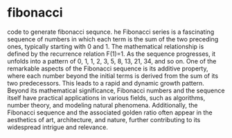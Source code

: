 # fibonacci
code to generate fibonacci sequnce.
he Fibonacci series is a fascinating sequence of numbers in which each term is the sum of the two preceding ones, typically starting with 0 and 1. The mathematical relationship is defined by the recurrence relation F(1)=1. As the sequence progresses, it unfolds into a pattern of 0, 1, 1, 2, 3, 5, 8, 13, 21, 34, and so on. One of the remarkable aspects of the Fibonacci sequence is its additive property, where each number beyond the initial terms is derived from the sum of its two predecessors. This leads to a rapid and dynamic growth pattern. Beyond its mathematical significance, Fibonacci numbers and the sequence itself have practical applications in various fields, such as algorithms, number theory, and modeling natural phenomena. Additionally, the Fibonacci sequence and the associated golden ratio often appear in the aesthetics of art, architecture, and nature, further contributing to its widespread intrigue and relevance.
